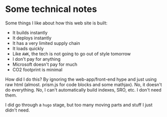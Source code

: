 # Some technical notes

Some things I like about how this web site is built:

* It builds instantly
* It deploys instantly
* It has a very limited supply chain
* It loads quickly
* Like `AWK`, the tech is not going to go out of style tomorrow
* I don't pay for anything
* Microsoft doesn't pay for much
* CO2 footprint is minimal

How did I do this? By ignoring the web-app/front-end hype and just using raw html (almost. prism.js for code blocks and some mathjax).
No, it doesn't do everything. No, I can't automatically build indexes, SRO, etc.
I don't need them.

I did go through a `hugo` stage, but too many moving parts and stuff I just didn't need.